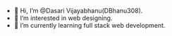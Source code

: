 - 👋 Hi, I’m @Dasari Vijayabhanu(DBhanu308).
- 👀 I’m interested in web designing.
- 🌱 I’m currently learning full stack web development.
<!---
DBhanu308/DBhanu308 is a ✨ special ✨ repository because its `README.md` (this file) appears on your GitHub profile.
You can click the Preview link to take a look at your changes.
--->
